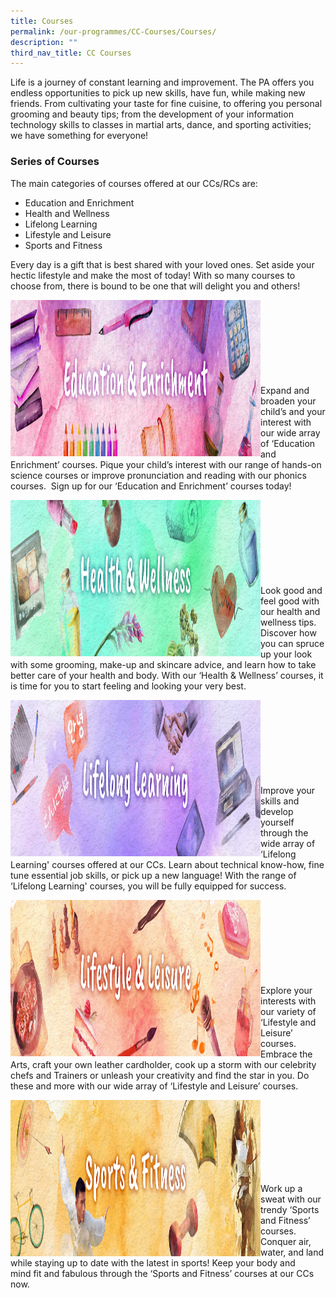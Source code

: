 ```yaml
---
title: Courses
permalink: /our-programmes/CC-Courses/Courses/
description: ""
third_nav_title: CC Courses
---
```

Life is a journey of constant learning and improvement. The PA offers you endless opportunities to pick up new skills, have fun, while making new friends. From cultivating your taste for fine cuisine, to offering you personal grooming and beauty tips; from the development of your information technology skills to classes in martial arts, dance, and sporting activities; we have something for everyone!

### Series of Courses
The main categories of courses offered at our CCs/RCs are:

*   Education and Enrichment
*   Health and Wellness
*   Lifelong Learning
*   Lifestyle and Leisure
*   Sports and Fitness

Every day is a gift that is best shared with your loved ones. Set aside your hectic lifestyle and make the most of today! With so many courses to choose from, there is bound to be one that will delight you and others! 

<img style="height:250px;width:400px"  align="left" src="/images/Programmes/CC%20Courses/PABanner-Education%20Enrichment.jpg"><br><br><br><br><br><br><br><br>
Expand and broaden your child’s and your interest with our wide array of ‘Education and Enrichment’ courses. Pique your child’s interest with our range of hands-on science courses or improve pronunciation and reading with our phonics courses.  Sign up for our ‘Education and Enrichment’ courses today!


<img style="height:250px;width:400px"  align="left" src="/images/Programmes/CC%20Courses/PABanner-HealthWellness.jpg"><br><br><br><br><br><br><br><br>
Look good and feel good with our health and wellness tips. Discover how you can spruce up your look with some grooming, make-up and skincare advice, and learn how to take better care of your health and body. With our ‘Health & Wellness’ courses, it is time for you to start feeling and looking your very best.



<img style="height:250px;width:400px"  align="left" src="/images/Programmes/CC%20Courses/PABanner-LifelongLearning.jpg"><br><br><br><br><br><br><br><br>
Improve your skills and develop yourself through the wide array of ‘Lifelong Learning' courses offered at our CCs. Learn about technical know-how, fine tune essential job skills, or pick up a new language! With the range of ‘Lifelong Learning' courses, you will be fully equipped for 
success.


<img style="height:250px;width:400px"  align="left" src="/images/Programmes/CC%20Courses/PABanner-Lifestyle%20Leisure.jpg"><br><br><br><br><br><br><br><br>
Explore your interests with our variety of ‘Lifestyle and Leisure’ courses. Embrace the Arts, craft your own leather cardholder, cook up a storm with our celebrity chefs and Trainers or unleash your creativity and find the star in you. Do these and more with our wide array of ‘Lifestyle and Leisure’ courses.


<img style="height:250px;width:400px"  align="left" src="/images/Programmes/CC%20Courses/PABanner-Sports_Fitness.jpg"><br><br><br><br><br><br><br>

Work up a sweat with our trendy ‘Sports and Fitness’ courses. Conquer air, water, and land while staying up to date with the latest in sports! Keep your body and mind fit and fabulous through the ‘Sports and Fitness’ courses at our CCs now.